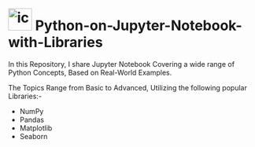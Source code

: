 
# <img width="48" height="45" alt="icons8-python-48" src="https://github.com/user-attachments/assets/9b506625-5d06-40f2-84b3-894d12843b15" />  Python-on-Jupyter-Notebook-with-Libraries

In this Repository, I share Jupyter Notebook Covering a wide range of Python Concepts, Based on Real-World Examples.

The Topics Range from Basic to Advanced, Utilizing the following popular Libraries:-
* NumPy
* Pandas
* Matplotlib
* Seaborn
 

